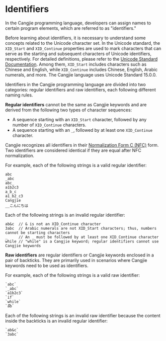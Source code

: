 # Identifiers

In the Cangjie programming language, developers can assign names to certain program elements, which are referred to as "identifiers."

Before learning about identifiers, it is necessary to understand some concepts related to the Unicode character set. In the Unicode standard, the `XID_Start` and `XID_Continue` properties are used to mark characters that can serve as the starting and subsequent characters of Unicode identifiers, respectively. For detailed definitions, please refer to the [Unicode Standard Documentation](https://www.unicode.org/reports/tr31/tr31-37.html). Among them, `XID_Start` includes characters such as Chinese and English, while `XID_Continue` includes Chinese, English, Arabic numerals, and more. The Cangjie language uses Unicode Standard 15.0.0.

Identifiers in the Cangjie programming language are divided into two categories: regular identifiers and raw identifiers, each following different naming rules.

**Regular identifiers** cannot be the same as Cangjie keywords and are derived from the following two types of character sequences:

- A sequence starting with an `XID_Start` character, followed by any number of `XID_Continue` characters.
- A sequence starting with an `_`, followed by at least one `XID_Continue` character.

Cangjie recognizes all identifiers in their [Normalization Form C (NFC)](https://www.unicode.org/reports/tr15/tr15-53.html) form. Two identifiers are considered identical if they are equal after NFC normalization.

For example, each of the following strings is a valid regular identifier:

```text
abc
_abc
abc_
a1b2c3
a_b_c
a1_b2_c3
Cangjie
__こんにちは
```

Each of the following strings is an invalid regular identifier:

```text
ab&c  // & is not an XID_Continue character
3abc  // Arabic numerals are not XID_Start characters; thus, numbers cannot be starting characters
_     // An _ must be followed by at least one XID_Continue character
while // "while" is a Cangjie keyword; regular identifiers cannot use Cangjie keywords
```

**Raw identifiers** are regular identifiers or Cangjie keywords enclosed in a pair of backticks. They are primarily used in scenarios where Cangjie keywords need to be used as identifiers.

For example, each of the following strings is a valid raw identifier:

```text
`abc`
`_abc`
`a1b2c3`
`if`
`while`
`à֮̅̕b`
```

Each of the following strings is an invalid raw identifier because the content inside the backticks is an invalid regular identifier:

```text
`ab&c`
`3abc`
```